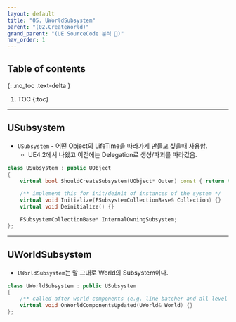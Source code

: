```yaml
---
layout: default
title: "05. UWorldSubsystem"
parent: "(02.CreateWorld)"
grand_parent: "(UE SourceCode 분석 🤖)"
nav_order: 1
---
```


## Table of contents
{: .no_toc .text-delta }

1. TOC
{:toc}

---

## USubsystem

* `USubsystem` - 어떤 Object의 LifeTime을 따라가게 만들고 싶을때 사용함.
    * UE4.2에서 나왔고 이전에는 Delegation로 생성/파괴를 따라갔음.

```cpp
class USubsystem : public UObject
{
    virtual bool ShouldCreateSubsystem(UObject* Outer) const { return true; }

    /** implement this for init/deinit of instances of the system */
    virtual void Initialize(FSubsystemCollectionBase& Collection) {}
    virtual void Deinitialize() {}

    FSubsystemCollectionBase* InternalOwningSubsystem;
};
```

---

## UWorldSubsystem

* `UWorldSubsystem`는 말 그대로 World의 Subsystem이다.

```cpp
class UWorldSubsystem : public USubsystem
{
    /** called after world components (e.g. line batcher and all level components) have been updated */
    virtual void OnWorldComponentsUpdated(UWorld& World) {}
};
```
